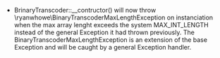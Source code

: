 * BrinaryTranscoder::__contructor() will now throw \ryanwhowe\BinaryTranscoderMaxLengthException on instanciation when the max array lenght exceeds the system MAX_INT_LENGTH instead of the general Exception it had thrown previously.  The BinaryTranscoderMaxLengthException is an extension of the base Exception and will be caught by a general Exception handler.